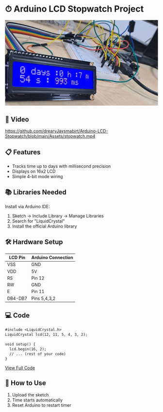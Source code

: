 # ⏱ Arduino LCD Stopwatch Project

[![Stopwatch Demo](Assets/stopwatchshowcase.png)](Assets/stopwatch.mp4)

## 🎥 Video
https://github.com/drearyJaysmabirt/Arduino-LCD-Stopwatch/blob/main/Assets/stopwatch.mp4

## 📋 Features
- Tracks time up to days with millisecond precision
- Displays on 16x2 LCD
- Simple 4-bit mode wiring

## 📚 Libraries Needed
Install via Arduino IDE:
1. Sketch → Include Library → Manage Libraries
2. Search for "LiquidCrystal"
3. Install the official Arduino library

## 🛠 Hardware Setup

| LCD Pin | Arduino Connection |
|---------|--------------------|
| VSS     | GND                |
| VDD     | 5V                 |
| RS      | Pin 12             |
| RW      | GND                |
| E       | Pin 11             |
| DB4-DB7 | Pins 5,4,3,2       |

## 💻 Code
```arduino
#include <LiquidCrystal.h>
LiquidCrystal lcd(12, 11, 5, 4, 3, 2);

void setup() {
  lcd.begin(16, 2);
  // ... (rest of your code)
}
```
[View Full Code](Arduino/lcd_stopwatch.ino)

## 🔌 How to Use
1. Upload the sketch
2. Time starts automatically
3. Reset Arduino to restart timer
